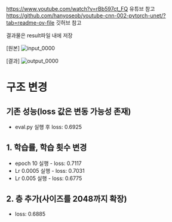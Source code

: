 https://www.youtube.com/watch?v=rBb597ct_FQ 유튜브 참고
https://github.com/hanyoseob/youtube-cnn-002-pytorch-unet/?tab=readme-ov-file 깃허브 참고

결과물은 result파일 내에 저장

[원본]
![input_0000](https://github.com/user-attachments/assets/49a0d2f5-b0bd-4af4-ae40-66c4db8eb5e9)


[결과]
![output_0000](https://github.com/user-attachments/assets/386c0751-8e33-4b22-868e-6a86402daf34)


# 구조 변경
## 기존 성능(loss 값은 변동 가능성 존재)
- eval.py 실행 후 loss: 0.6925

## 1. 학습률, 학습 횟수 변경
- epoch 10 실행 - loss: 0.7117
- Lr 0.0005 실행 - loss: 0.7031
- Lr 0.005 실행 - loss: 0.6775

## 2. 층 추가(사이즈를 2048까지 확장)
- loss: 0.6885